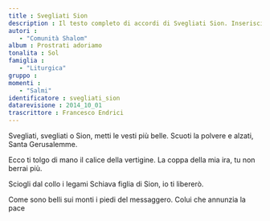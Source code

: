 ```yaml
--- 
title : Svegliati Sion
description : Il testo completo di accordi di Svegliati Sion. Inseriscila nel tuo canzoniere!
autori : 
   - "Comunità Shalom"
album : Prostrati adoriamo
tonalita : Sol
famiglia : 
   - "Liturgica"
gruppo : 
momenti : 
   - "Salmi"
identificatore : svegliati_sion
datarevisione : 2014_10_01
trascrittore : Francesco Endrici
--- 
```




Svegliati, svegliati o Sion,
metti le vesti più belle.
Scuoti la polvere e alzati, Santa Gerusalemme.


Ecco ti tolgo di mano il calice della vertigine.
La coppa della mia ira, tu non berrai più. 


Sciogli dal collo i legami 
Schiava figlia di Sion, io ti libererò. 


Come sono belli sui monti i piedi del messaggero.
Colui che annunzia la pace 


